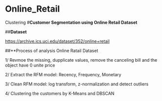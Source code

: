 # Online_Retail
Clustering
#**Customer Segmentation using Online Retail Dataset**

##**Dataset**

https://archive.ics.uci.edu/dataset/352/online+retail

##**Process of analysis Online Ratail Dataset

1/ Revmoe the missing, dupplicate values, remove the canceling bill and the object have 0 unite price

2/ Extract the RFM model: Recency, Frequency, Monetary

3/ Clean RFM model: log transform, z-normalization and detect outliers

4/ Clustering the customers by K-Means and DBSCAN
